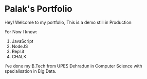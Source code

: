 # Palak's Portfolio

Hey! Welcome to my portfolio, This is a demo still in Production

For Now I know:

1. JavaScript
1. NodeJS
1. Repl.it
1. CHALK

I've done my B.Tech from UPES Dehradun in Computer Science with specialisation in Big Data.
